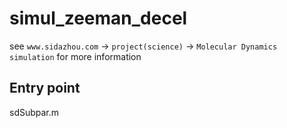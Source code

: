 simul_zeeman_decel
==================
see `www.sidazhou.com` -> `project(science)` -> `Molecular Dynamics simulation` for more information

## Entry point
sdSubpar.m
